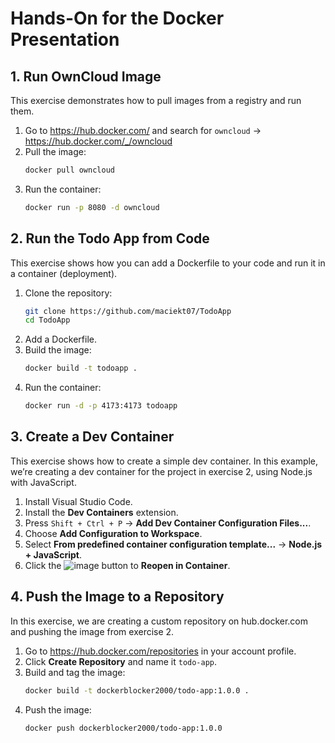 # Hands-On for the Docker Presentation

## 1. Run OwnCloud Image
This exercise demonstrates how to pull images from a registry and run them.

1. Go to https://hub.docker.com/ and search for `owncloud` → https://hub.docker.com/_/owncloud
2. Pull the image:
   ```bash
   docker pull owncloud
   ```
3. Run the container:
   ```bash
   docker run -p 8080 -d owncloud
   ```

## 2. Run the Todo App from Code
This exercise shows how you can add a Dockerfile to your code and run it in a container (deployment).

1. Clone the repository:
   ```bash
   git clone https://github.com/maciekt07/TodoApp
   cd TodoApp
   ```
2. Add a Dockerfile.
3. Build the image:
   ```bash
   docker build -t todoapp .
   ```
4. Run the container:
   ```bash
   docker run -d -p 4173:4173 todoapp
   ```

## 3. Create a Dev Container
This exercise shows how to create a simple dev container. In this example, we’re creating a dev container for the project in exercise 2, using Node.js with JavaScript.

1. Install Visual Studio Code.
2. Install the **Dev Containers** extension.
3. Press `Shift + Ctrl + P` → **Add Dev Container Configuration Files...**.
4. Choose **Add Configuration to Workspace**.
5. Select **From predefined container configuration template...** → **Node.js + JavaScript**.
6. Click the ![image](https://github.com/user-attachments/assets/a21fd473-8262-4274-a3b2-8f2da3a86c17) button to **Reopen in Container**.

## 4. Push the Image to a Repository
In this exercise, we are creating a custom repository on hub.docker.com and pushing the image from exercise 2.

1. Go to https://hub.docker.com/repositories in your account profile.
2. Click **Create Repository** and name it `todo-app`.
3. Build and tag the image:
   ```bash
   docker build -t dockerblocker2000/todo-app:1.0.0 .
   ```
4. Push the image:
   ```bash
   docker push dockerblocker2000/todo-app:1.0.0
   ```
